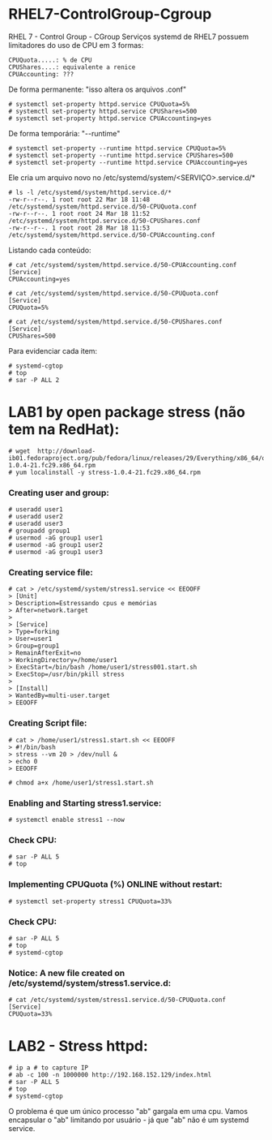 # RHEL7-ControlGroup-Cgroup

RHEL 7 - Control Group - CGroup
Serviços systemd de RHEL7 possuem limitadores do uso de CPU em 3 formas:

	CPUQuota.....: % de CPU
	CPUShares....: equivalente a renice
	CPUAccounting: ???

De forma permanente: "isso altera os arquivos .conf"

	# systemctl set-property httpd.service CPUQuota=5%
	# systemctl set-property httpd.service CPUShares=500
	# systemctl set-property httpd.service CPUAccounting=yes
	
De forma temporária: "--runtime"

	# systemctl set-property --runtime httpd.service CPUQuota=5%
	# systemctl set-property --runtime httpd.service CPUShares=500
	# systemctl set-property --runtime httpd.service CPUAccounting=yes

Ele cria um arquivo novo no /etc/systemd/system/<SERVIÇO>.service.d/*

	# ls -l /etc/systemd/system/httpd.service.d/*
	-rw-r--r--. 1 root root 22 Mar 18 11:48 /etc/systemd/system/httpd.service.d/50-CPUQuota.conf
	-rw-r--r--. 1 root root 24 Mar 18 11:52 /etc/systemd/system/httpd.service.d/50-CPUShares.conf
	-rw-r--r--. 1 root root 28 Mar 18 11:53 /etc/systemd/system/httpd.service.d/50-CPUAccounting.conf

Listando cada conteúdo:

	# cat /etc/systemd/system/httpd.service.d/50-CPUAccounting.conf
	[Service]
	CPUAccounting=yes
	
	# cat /etc/systemd/system/httpd.service.d/50-CPUQuota.conf
	[Service]
	CPUQuota=5%
	
	# cat /etc/systemd/system/httpd.service.d/50-CPUShares.conf
	[Service]
	CPUShares=500

Para evidenciar cada item:

	# systemd-cgtop
	# top
	# sar -P ALL 2

# LAB1 by open package stress (não tem na RedHat):

	# wget  http://download-ib01.fedoraproject.org/pub/fedora/linux/releases/29/Everything/x86_64/os/Packages/s/stress-1.0.4-21.fc29.x86_64.rpm
	# yum localinstall -y stress-1.0.4-21.fc29.x86_64.rpm

### Creating user and group:

	# useradd user1
	# useradd user2
	# useradd user3
	# groupadd group1
	# usermod -aG group1 user1
	# usermod -aG group1 user2
	# usermod -aG group1 user3

### Creating service file:
 
	# cat > /etc/systemd/system/stress1.service << EEOOFF
	> [Unit]
	> Description=Estressando cpus e memórias
	> After=network.target
	>
	> [Service]
	> Type=forking
	> User=user1
	> Group=group1
	> RemainAfterExit=no
	> WorkingDirectory=/home/user1
	> ExecStart=/bin/bash /home/user1/stress001.start.sh
	> ExecStop=/usr/bin/pkill stress
	>
	> [Install]
	> WantedBy=multi-user.target
	> EEOOFF

### Creating Script file: 

	# cat > /home/user1/stress1.start.sh << EEOOFF
	> #!/bin/bash
	> stress --vm 20 > /dev/null &
	> echo 0
	> EEOOFF	

	# chmod a+x /home/user1/stress1.start.sh

### Enabling and Starting stress1.service:

	# systemctl enable stress1 --now

### Check CPU:

	# sar -P ALL 5
	# top

### Implementing CPUQuota (%) ONLINE without restart:

	# systemctl set-property stress1 CPUQuota=33%

###  Check CPU:

	# sar -P ALL 5
	# top
	# systemd-cgtop

### Notice: A new file created on /etc/systemd/system/stress1.service.d:

	# cat /etc/systemd/system/stress1.service.d/50-CPUQuota.conf
	[Service]
	CPUQuota=33%

# LAB2 - Stress httpd:

	# ip a # to capture IP
	# ab -c 100 -n 1000000 http://192.168.152.129/index.html
	# sar -P ALL 5
	# top
	# systemd-cgtop

O problema é que um único processo "ab" gargala em uma cpu.
Vamos encapsular o "ab" limitando por usuário - já que "ab" não é um systemd service.



